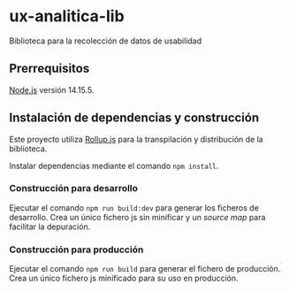 # ux-analitica-lib
Biblioteca para la recolección de datos de usabilidad

## Prerrequisitos
[Node.js](https://nodejs.org) versión 14.15.5.

## Instalación de dependencias y construcción
Este proyecto utiliza [Rollup.js](https://www.rollupjs.org) para la transpilación y distribución de la biblioteca.

Instalar dependencias mediante el comando `npm install`.

### Construcción para desarrollo
Ejecutar el comando `npm run build:dev` para generar los ficheros de desarrollo. Crea un único fichero js sin minificar y un *source map* para facilitar la depuración.

### Construcción para producción
Ejecutar el comando `npm run build` para generar el fichero de producción. Crea un único fichero js minificado para su uso en producción.
